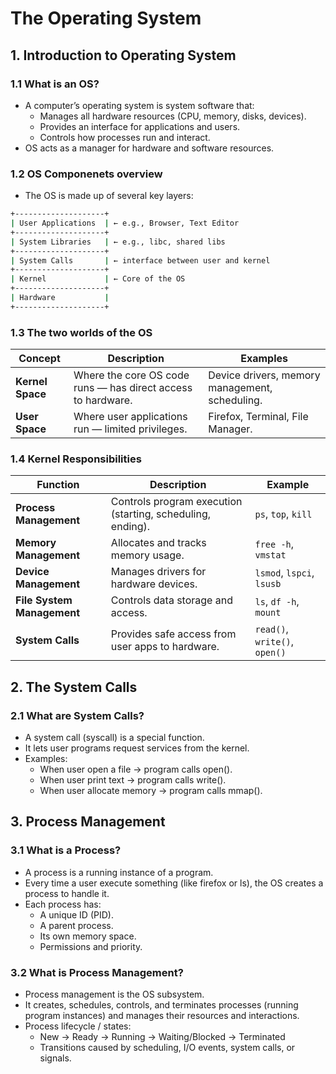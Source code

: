 # The Operating System

## 1. Introduction to Operating System

### 1.1 What is an OS?

- A computer’s operating system is system software that:
  - Manages all hardware resources (CPU, memory, disks, devices).
  - Provides an interface for applications and users.
  - Controls how processes run and interact.
- OS acts as a manager for hardware and software resources.

### 1.2 OS Componenets overview

- The OS is made up of several key layers:

```bash
+--------------------+
| User Applications  | ← e.g., Browser, Text Editor
+--------------------+
| System Libraries   | ← e.g., libc, shared libs
+--------------------+
| System Calls       | ← interface between user and kernel
+--------------------+
| Kernel             | ← Core of the OS
+--------------------+
| Hardware           |
+--------------------+
```

### 1.3 The two worlds of the OS

| Concept | Description | Examples |
| - | - | - |
| **Kernel Space** | Where the core OS code runs — has direct access to hardware. | Device drivers, memory management, scheduling. |
| **User Space** | Where user applications run — limited privileges. | Firefox, Terminal, File Manager. |

### 1.4 Kernel Responsibilities

| Function | Description | Example |
| - | - | - |
| **Process Management** | Controls program execution (starting, scheduling, ending). | `ps`, `top`, `kill` |
| **Memory Management** | Allocates and tracks memory usage. | `free -h`, `vmstat` |
| **Device Management** | Manages drivers for hardware devices. | `lsmod`, `lspci`, `lsusb` |
| **File System Management** | Controls data storage and access. | `ls`, `df -h`, `mount` |
| **System Calls** | Provides safe access from user apps to hardware. | `read()`, `write()`, `open()` |

## 2. The System Calls

### 2.1 What are System Calls?

- A system call (syscall) is a special function.
- It lets user programs request services from the kernel.
- Examples:
  - When user open a file → program calls open().
  - When user print text → program calls write().
  - When user allocate memory → program calls mmap().

## 3. Process Management

### 3.1 What is a Process?

- A process is a running instance of a program.
- Every time a user execute something (like firefox or ls), the OS creates a process to handle it.
- Each process has:
  - A unique ID (PID).
  - A parent process.
  - Its own memory space.
  - Permissions and priority.

### 3.2 What is Process Management?

- Process management is the OS subsystem.
- It creates, schedules, controls, and terminates processes (running program instances) and manages their resources and interactions.
- Process lifecycle / states:
  - New → Ready → Running → Waiting/Blocked → Terminated
  - Transitions caused by scheduling, I/O events, system calls, or signals.
